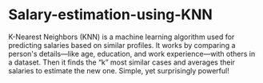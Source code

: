 # Salary-estimation-using-KNN
K-Nearest Neighbors (KNN) is a machine learning algorithm used for predicting salaries based on similar profiles. It works by comparing a person's details—like age, education, and work experience—with others in a dataset. Then it finds the “k” most similar cases and averages their salaries to estimate the new one. Simple, yet surprisingly powerful!
